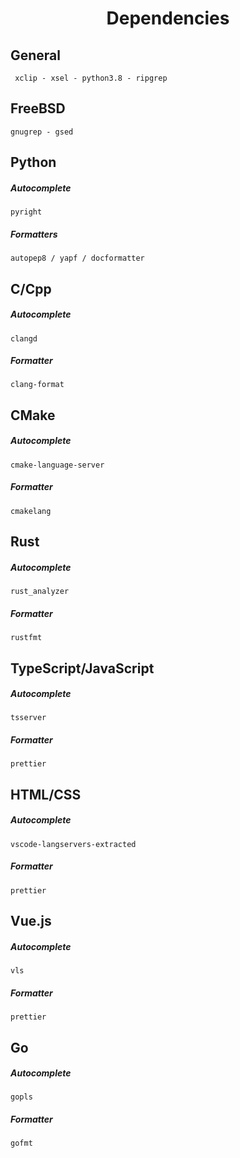 <h1 align="center">Dependencies</h1>

## General
```
 xclip - xsel - python3.8 - ripgrep
```

## FreeBSD
```
gnugrep - gsed
```
## Python
##### Autocomplete
```
pyright
```
##### Formatters
```
autopep8 / yapf / docformatter
```
## C/Cpp
##### Autocomplete
```
clangd
```
##### Formatter
```
clang-format
```
## CMake
##### Autocomplete
```
cmake-language-server
```
##### Formatter
```
cmakelang
```

## Rust
##### Autocomplete
```
rust_analyzer
```
##### Formatter
```
rustfmt
```
## TypeScript/JavaScript
##### Autocomplete
```
tsserver
```
##### Formatter
```
prettier
```
## HTML/CSS
##### Autocomplete
```
vscode-langservers-extracted
```
##### Formatter
```
prettier
```
## Vue.js
##### Autocomplete
```
vls
```
##### Formatter
```
prettier
```
## Go
##### Autocomplete
```
gopls
```
##### Formatter
```
gofmt
